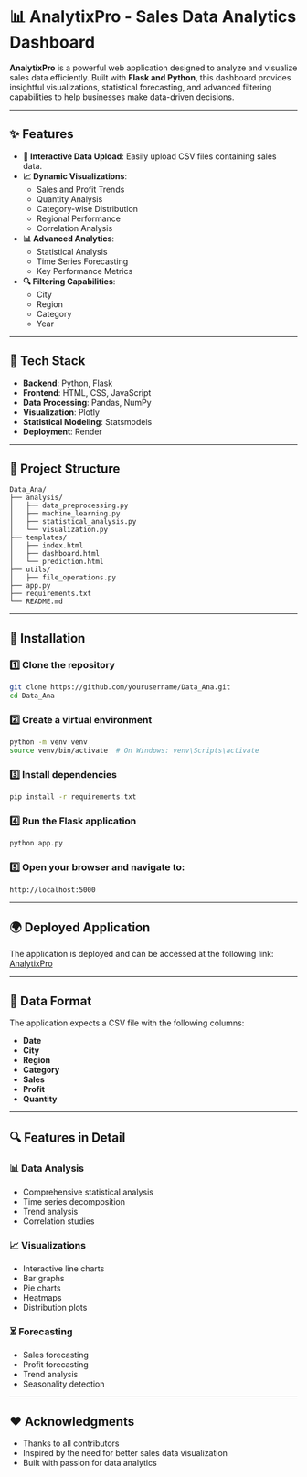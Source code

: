 # 📊 AnalytixPro - Sales Data Analytics Dashboard

**AnalytixPro** is a powerful web application designed to analyze and visualize sales data efficiently. Built with **Flask and Python**, this dashboard provides insightful visualizations, statistical forecasting, and advanced filtering capabilities to help businesses make data-driven decisions.

---

## ✨ Features

- **📂 Interactive Data Upload**: Easily upload CSV files containing sales data.
- **📈 Dynamic Visualizations**:
  - Sales and Profit Trends
  - Quantity Analysis
  - Category-wise Distribution
  - Regional Performance
  - Correlation Analysis
- **📊 Advanced Analytics**:
  - Statistical Analysis
  - Time Series Forecasting
  - Key Performance Metrics
- **🔍 Filtering Capabilities**:
  - City
  - Region
  - Category
  - Year

---

## 🔧 Tech Stack

- **Backend**: Python, Flask
- **Frontend**: HTML, CSS, JavaScript
- **Data Processing**: Pandas, NumPy
- **Visualization**: Plotly
- **Statistical Modeling**: Statsmodels
- **Deployment**: Render

---

## 📂 Project Structure

```
Data_Ana/
├── analysis/
│   ├── data_preprocessing.py
│   ├── machine_learning.py
│   ├── statistical_analysis.py
│   └── visualization.py
├── templates/
│   ├── index.html
│   ├── dashboard.html
│   └── prediction.html
├── utils/
│   ├── file_operations.py
├── app.py
├── requirements.txt
└── README.md
```

---

## 🚀 Installation

### 1️⃣ Clone the repository
```sh
git clone https://github.com/yourusername/Data_Ana.git
cd Data_Ana
```

### 2️⃣ Create a virtual environment
```sh
python -m venv venv
source venv/bin/activate  # On Windows: venv\Scripts\activate
```

### 3️⃣ Install dependencies
```sh
pip install -r requirements.txt
```

### 4️⃣ Run the Flask application
```sh
python app.py
```

### 5️⃣ Open your browser and navigate to:
```
http://localhost:5000
```

---

## 🌍 Deployed Application
The application is deployed and can be accessed at the following link: [AnalytixPro](https://analytixpro-2.onrender.com/)

---

## 📜 Data Format

The application expects a CSV file with the following columns:
- **Date**
- **City**
- **Region**
- **Category**
- **Sales**
- **Profit**
- **Quantity**

---

## 🔍 Features in Detail

### 📊 Data Analysis
- Comprehensive statistical analysis
- Time series decomposition
- Trend analysis
- Correlation studies

### 📈 Visualizations
- Interactive line charts
- Bar graphs
- Pie charts
- Heatmaps
- Distribution plots

### ⏳ Forecasting
- Sales forecasting
- Profit forecasting
- Trend analysis
- Seasonality detection

---

## ❤️ Acknowledgments

- Thanks to all contributors
- Inspired by the need for better sales data visualization
- Built with passion for data analytics
